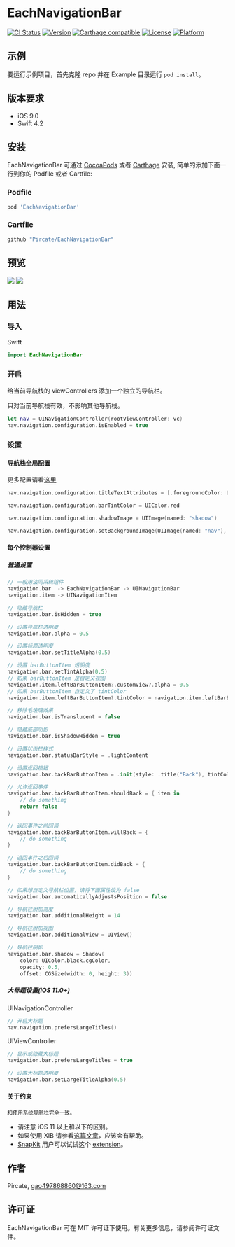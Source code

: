 # EachNavigationBar

[![CI Status](http://img.shields.io/travis/Pircate/EachNavigationBar.svg?style=flat)](https://travis-ci.org/Pircate/EachNavigationBar)
[![Version](https://img.shields.io/cocoapods/v/EachNavigationBar.svg?style=flat)](http://cocoapods.org/pods/EachNavigationBar)
[![Carthage compatible](https://img.shields.io/badge/Carthage-compatible-4BC51D.svg?style=flat)](https://github.com/Carthage/Carthage)
[![License](https://img.shields.io/cocoapods/l/EachNavigationBar.svg?style=flat)](http://cocoapods.org/pods/EachNavigationBar)
[![Platform](https://img.shields.io/cocoapods/p/EachNavigationBar.svg?style=flat)](https://cocoapods.org/pods/EachNavigationBar)

## 示例

要运行示例项目，首先克隆 repo 并在 Example 目录运行 `pod install`。

## 版本要求

* iOS 9.0
* Swift 4.2

## 安装

EachNavigationBar 可通过 [CocoaPods](http://cocoapods.org) 或者 [Carthage](https://github.com/Carthage/Carthage) 安装, 简单的添加下面一行到你的 Podfile 或者 Cartfile:

### Podfile

```ruby
pod 'EachNavigationBar'
```

### Cartfile
```ruby
github "Pircate/EachNavigationBar"
```

## 预览

![](https://github.com/Pircate/EachNavigationBar/blob/master/demo_new.gif)
![](https://github.com/Pircate/EachNavigationBar/blob/master/demo_push.gif)

## 用法

### 导入

Swift
``` swift
import EachNavigationBar
```

### 开启

给当前导航栈的 viewControllers 添加一个独立的导航栏。

只对当前导航栈有效，不影响其他导航栈。

``` swift
let nav = UINavigationController(rootViewController: vc)
nav.navigation.configuration.isEnabled = true
```

###  设置
#### 导航栈全局配置

更多配置请看[这里](https://github.com/Pircate/EachNavigationBar/blob/master/EachNavigationBar/Classes/UINavigationController%2BConfiguration.swift)

``` swift
nav.navigation.configuration.titleTextAttributes = [.foregroundColor: UIColor.blue]

nav.navigation.configuration.barTintColor = UIColor.red

nav.navigation.configuration.shadowImage = UIImage(named: "shadow")

nav.navigation.configuration.setBackgroundImage(UIImage(named: "nav"), for: .any, barMetrics: .default)
```

#### 每个控制器设置
##### 普通设置

``` swift
// 一般用法同系统组件
navigation.bar  -> EachNavigationBar -> UINavigationBar
navigation.item -> UINavigationItem

// 隐藏导航栏
navigation.bar.isHidden = true

// 设置导航栏透明度
navigation.bar.alpha = 0.5

// 设置标题透明度
navigation.bar.setTitleAlpha(0.5)

// 设置 barButtonItem 透明度
navigation.bar.setTintAlpha(0.5)
// 如果 barButtonItem 是自定义视图
navigation.item.leftBarButtonItem?.customView?.alpha = 0.5
// 如果 barButtonItem 自定义了 tintColor
navigation.item.leftBarButtonItem?.tintColor = navigation.item.leftBarButtonItem?.tintColor?.withAlphaComponent(0.5)

// 移除毛玻璃效果
navigation.bar.isTranslucent = false

// 隐藏底部阴影
navigation.bar.isShadowHidden = true

// 设置状态栏样式
navigation.bar.statusBarStyle = .lightContent

// 设置返回按钮
navigation.bar.backBarButtonItem = .init(style: .title("Back"), tintColor: .red)

// 允许返回事件
navigation.bar.backBarButtonItem.shouldBack = { item in
    // do something
    return false
}

// 返回事件之前回调
navigation.bar.backBarButtonItem.willBack = {
    // do something
}

// 返回事件之后回调
navigation.bar.backBarButtonItem.didBack = {
    // do something
}

// 如果想自定义导航栏位置，请将下面属性设为 false
navigation.bar.automaticallyAdjustsPosition = false

// 导航栏附加高度
navigation.bar.additionalHeight = 14

// 导航栏附加视图
navigation.bar.additionalView = UIView()

// 导航栏阴影
navigation.bar.shadow = Shadow(
    color: UIColor.black.cgColor,
    opacity: 0.5,
    offset: CGSize(width: 0, height: 3))
```

##### 大标题设置(iOS 11.0+)

UINavigationController
``` swift
// 开启大标题
nav.navigation.prefersLargeTitles()
```
UIViewController
```swift
// 显示或隐藏大标题
navigation.bar.prefersLargeTitles = true

// 设置大标题透明度
navigation.bar.setLargeTitleAlpha(0.5)
```

#### 关于约束

    和使用系统导航栏完全一致。

* 请注意 iOS 11 以上和以下的区别。
* 如果使用 XIB 请参看[这篇文章](https://www.jianshu.com/p/ba9bb519f07f)，应该会有帮助。
* [SnapKit](https://github.com/SnapKit/SnapKit) 用户可以试试这个 [extension](https://gist.github.com/Pircate/52a3aeb2c59695f6e997a6f3bd19242b)。

## 作者

Pircate, gao497868860@163.com

## 许可证

EachNavigationBar 可在 MIT 许可证下使用。有关更多信息，请参阅许可证文件。

